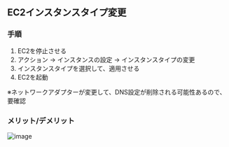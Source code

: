 ## EC2インスタンスタイプ変更

### 手順

1. EC2を停止させる
2. アクション -> インスタンスの設定 -> インスタンスタイプの変更
3. インスタンスタイプを選択して、適用させる
4. EC2を起動

※ネットワークアダプターが変更して、DNS設定が削除される可能性あるので、要確認

### メリット/デメリット
![image](https://user-images.githubusercontent.com/50900163/102713337-f1c6be80-430a-11eb-8bdb-09879d395dc5.png)
